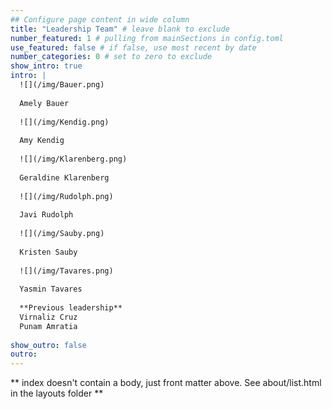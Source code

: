 ```yaml
---
## Configure page content in wide column
title: "Leadership Team" # leave blank to exclude
number_featured: 1 # pulling from mainSections in config.toml
use_featured: false # if false, use most recent by date
number_categories: 0 # set to zero to exclude
show_intro: true
intro: |
  ![](/img/Bauer.png)
  
  Amely Bauer
  
  ![](/img/Kendig.png)
  
  Amy Kendig
  
  ![](/img/Klarenberg.png)
  
  Geraldine Klarenberg
  
  ![](/img/Rudolph.png)
  
  Javi Rudolph
    
  ![](/img/Sauby.png)
  
  Kristen Sauby
  
  ![](/img/Tavares.png)
  
  Yasmin Tavares
  
  **Previous leadership**  
  Virnaliz Cruz  
  Punam Amratia
  
show_outro: false
outro:
---
```


** index doesn't contain a body, just front matter above.
See about/list.html in the layouts folder **
